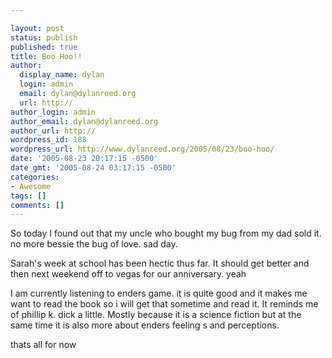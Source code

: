 ```yaml
---

layout: post
status: publish
published: true
title: Boo Hoo!!
author:
  display_name: dylan
  login: admin
  email: dylan@dylanreed.org
  url: http://
author_login: admin
author_email: dylan@dylanreed.org
author_url: http://
wordpress_id: 188
wordpress_url: http://www.dylanreed.org/2005/08/23/boo-hoo/
date: '2005-08-23 20:17:15 -0500'
date_gmt: '2005-08-24 03:17:15 -0500'
categories:
- Awesome
tags: []
comments: []
---
```


So today I found out that my uncle who bought my bug from my dad sold it. no more bessie the bug of love. sad day. 

Sarah's week at school has been hectic thus far. It should get better and then next weekend off to vegas for our anniversary. yeah

I am currently listening to enders game. it is quite good and it makes me want to read the book so i will get that sometime and read it. It reminds me of phillip k. dick a little. Mostly because it is a science fiction but at the same time it is also more about enders feeling s and perceptions.

thats all for now
